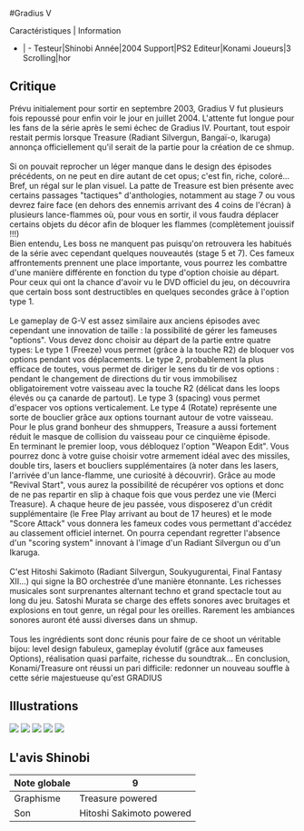 #Gradius V

Caractéristiques | Information
- | -
Testeur|Shinobi
Année|2004
Support|PS2
Editeur|Konami
Joueurs|3
Scrolling|hor

## Critique
Prévu initialement pour sortir en septembre 2003, Gradius V fut plusieurs fois repoussé pour enfin voir le jour en juillet 2004. L'attente fut longue pour les fans de la série après le semi échec de Gradius IV. Pourtant, tout espoir restait permis lorsque Treasure (Radiant Silvergun, Bangaï-o, Ikaruga) annonça officiellement qu'il serait de la partie pour la création de ce shmup. <br/><br/>Si on pouvait reprocher un léger manque dans le design des épisodes précédents, on ne peut en dire autant de cet opus; c'est fin, riche, coloré... Bref, un régal sur le plan visuel. La patte de Treasure est bien présente avec certains passages "tactiques" d'anthologies, notamment au stage 7 ou vous devrez faire face (en dehors des ennemis arrivant des 4 coins de l'écran) à plusieurs lance-flammes où, pour vous en sortir, il vous faudra déplacer certains objets du décor afin de bloquer les flammes (complètement jouissif !!!) <br/>Bien entendu, Les boss ne manquent pas puisqu'on retrouvera les habitués de la série avec cependant quelques nouveautés (stage 5 et 7). Ces fameux affrontements prennent une place importante, vous pourrez les combattre d'une manière différente en fonction du type d'option choisie au départ. Pour ceux qui ont la chance d'avoir vu le DVD officiel du jeu, on découvrira que certain boss sont destructibles en quelques secondes grâce à l'option type 1.<br/><br/>Le gameplay de G-V est assez similaire aux anciens épisodes avec cependant une innovation de taille : la possibilité de gérer les fameuses "options". Vous devez donc choisir au départ de la partie entre quatre types: Le type 1 (Freeze) vous permet (grâce à la touche R2) de bloquer vos options pendant vos déplacements. Le type 2, probablement la plus efficace de toutes, vous permet de diriger le sens du tir de vos options : pendant le changement de directions du tir vous immobilisez obligatoirement votre vaisseau avec la touche R2 (délicat dans les loops élevés ou ça canarde de partout). Le type 3 (spacing) vous permet d'espacer vos options verticalement. Le type 4 (Rotate) représente une sorte de bouclier grâce aux options tournant autour de votre vaisseau.<br/>Pour le plus grand bonheur des shmuppers, Treasure a aussi fortement réduit le masque de collision du vaisseau pour ce cinquième épisode.<br/>En terminant le premier loop, vous débloquez l'option "Weapon Edit". Vous pourrez donc à votre guise choisir votre armement idéal avec des missiles, double tirs, lasers et boucliers  supplémentaires (à noter dans les lasers, l'arrivée d'un lance-flamme, une curiosité à découvrir). Grâce au mode "Revival Start", vous aurez la possibilité de récupérer vos options et donc de ne pas repartir en slip à chaque fois que vous perdez une vie (Merci Treasure). A chaque heure de jeu passée, vous disposerez d'un crédit supplémentaire (le Free Play arrivant au bout de 17 heures) et le mode "Score Attack" vous donnera les fameux codes vous permettant d'accédez au classement officiel internet. On pourra cependant regretter l'absence d'un "scoring system" innovant à l'image d'un Radiant Silvergun ou d'un Ikaruga.<br/><br/>C'est Hitoshi Sakimoto (Radiant Silvergun, Soukyugurentai, Final Fantasy XII...) qui signe la BO orchestrée d’une manière étonnante. Les richesses musicales sont surprenantes alternant techno et grand spectacle tout au long du jeu. Satoshi Murata se charge des effets sonores avec bruitages et explosions en tout genre, un régal pour les oreilles. Rarement les ambiances sonores auront été aussi diverses dans un shmup.<br/><br/>Tous les ingrédients sont donc réunis pour faire de ce shoot un véritable bijou: level design fabuleux, gameplay évolutif (grâce aux fameuses Options), réalisation quasi parfaite, richesse du soundtrak... En conclusion, Konami/Treasure ont réussi un pari difficile: redonner un nouveau souffle à cette série majestueuse qu'est GRADIUS

## Illustrations
![](http://www.shmup.com/images/thumbs/img_fiche_1_538.jpg)
![](http://www.shmup.com/images/thumbs/img_fiche_2_538.jpg)
![](http://www.shmup.com/images/thumbs/img_fiche_3_538.jpg)
![](http://www.shmup.com/images/thumbs/img_fiche_4_538.jpg)
![](http://www.shmup.com/images/thumbs/img_fiche_5_538.jpg)

## L'avis Shinobi
Note globale|9
-|-
Graphisme|Treasure powered
Son|Hitoshi Sakimoto powered
